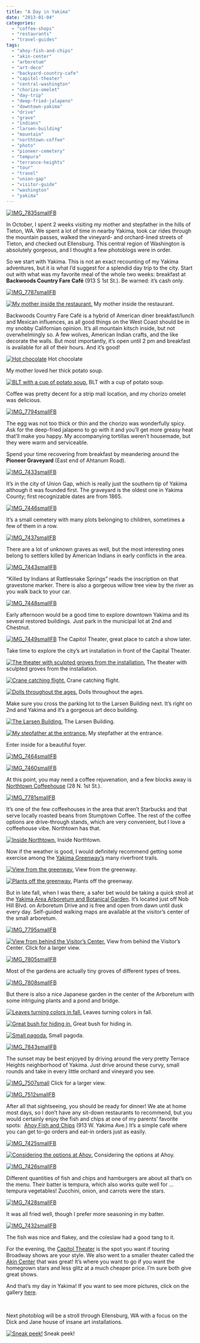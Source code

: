 ```yaml
---
title: "A Day in Yakima"
date: "2013-01-04"
categories:
  - "coffee-shops"
  - "restaurants"
  - "travel-guides"
tags:
  - "ahoy-fish-and-chips"
  - "akin-center"
  - "arboretum"
  - "art-deco"
  - "backyard-country-cafe"
  - "capitol-theater"
  - "central-washington"
  - "chorizo-omelet"
  - "day-trip"
  - "deep-fried-jalapeno"
  - "downtown-yakima"
  - "drive"
  - "grave"
  - "indians"
  - "larsen-building"
  - "mountain"
  - "northtown-coffee"
  - "photo"
  - "pioneer-cemetery"
  - "tempura"
  - "terrance-heights"
  - "tour"
  - "travel"
  - "union-gap"
  - "visitor-guide"
  - "washington"
  - "yakima"
---
```


[![IMG_7835smallFB](http://s3.amazonaws.com/thegourmez-wpmedia/2013/01/IMG_7835smallFB.jpg)](http://www.thegourmez.com/2013/01/photoblog-a-day-in-yakima/img_7835smallfb/)

In October, I spent 2 weeks visiting my mother and stepfather in the hills of Tieton, WA. We spent a lot of time in nearby Yakima, took car rides through the mountain passes, walked the vineyard- and orchard-lined streets of Tieton, and checked out Ellensburg. This central region of Washington is absolutely gorgeous, and I thought a few photoblogs were in order.

So we start with Yakima. This is not an exact recounting of my Yakima adventures, but it is what I’d suggest for a splendid day trip to the city. Start out with what was my favorite meal of the whole two weeks: breakfast at **Backwoods Country Fare Café** (913 S 1st St.). Be warned: it’s cash only.

[![IMG_7787smallFB](http://s3.amazonaws.com/thegourmez-wpmedia/2013/01/IMG_7787smallFB.jpg)](http://www.thegourmez.com/2013/01/photoblog-a-day-in-yakima/img_7787smallfb/)




<div class="caption">

[![My mother inside the restaurant.](http://s3.amazonaws.com/thegourmez-wpmedia/2013/01/IMG_7788smallFB.jpg)](http://www.thegourmez.com/2013/01/photoblog-a-day-in-yakima/img_7788smallfb/) My mother inside the restaurant.</div>


Backwoods Country Fare Café is a hybrid of American diner breakfast/lunch and Mexican influences, as all good things on the West Coast should be in my snobby Californian opinion. It’s all mountain kitsch inside, but not overwhelmingly so. A few wolves, American Indian crafts, and the like decorate the walls. But most importantly, it’s open until 2 pm and breakfast is available for all of their hours. And it’s good!




<div class="caption">

[![Hot chocolate](http://s3.amazonaws.com/thegourmez-wpmedia/2013/01/IMG_7791smallFB.jpg)](http://www.thegourmez.com/2013/01/photoblog-a-day-in-yakima/img_7791smallfb/) Hot chocolate</div>


My mother loved her thick potato soup.




<div class="caption">

[![BLT with a cup of potato soup.](http://s3.amazonaws.com/thegourmez-wpmedia/2013/01/IMG_7793smallFB.jpg)](http://www.thegourmez.com/2013/01/photoblog-a-day-in-yakima/img_7793smallfb/) BLT with a cup of potato soup.</div>


Coffee was pretty decent for a strip mall location, and my chorizo omelet was delicious.

[![IMG_7794smallFB](http://s3.amazonaws.com/thegourmez-wpmedia/2013/01/IMG_7794smallFB.jpg)](http://www.thegourmez.com/2013/01/photoblog-a-day-in-yakima/img_7794smallfb/)

The egg was not too thick or thin and the chorizo was wonderfully spicy. Ask for the deep-fried jalapeno to go with it and you’ll get more greasy heat that’ll make you happy. My accompanying tortillas weren’t housemade, but they were warm and serviceable.

Spend your time recovering from breakfast by meandering around the **Pioneer Graveyard** (East end of Ahtanum Road).

[![IMG_7433smallFB](http://s3.amazonaws.com/thegourmez-wpmedia/2013/01/IMG_7433smallFB.jpg)](http://www.thegourmez.com/2013/01/photoblog-a-day-in-yakima/img_7433smallfb/)

It’s in the city of Union Gap, which is really just the southern tip of Yakima although it was founded first. The graveyard is the oldest one in Yakima County; first recognizable dates are from 1865.

[![IMG_7446smallFB](http://s3.amazonaws.com/thegourmez-wpmedia/2013/01/IMG_7446smallFB.jpg)](http://www.thegourmez.com/2013/01/photoblog-a-day-in-yakima/img_7446smallfb/)

It’s a small cemetery with many plots belonging to children, sometimes a few of them in a row.

[![IMG_7437smallFB](http://s3.amazonaws.com/thegourmez-wpmedia/2013/01/IMG_7437smallFB.jpg)](http://www.thegourmez.com/2013/01/photoblog-a-day-in-yakima/img_7437smallfb/)

There are a lot of unknown graves as well, but the most interesting ones belong to settlers killed by American Indians in early conflicts in the area.

[![IMG_7443smallFB](http://s3.amazonaws.com/thegourmez-wpmedia/2013/01/IMG_7443smallFB.jpg)](http://www.thegourmez.com/2013/01/photoblog-a-day-in-yakima/img_7443smallfb/)

“Killed by Indians at Rattlesnake Springs” reads the inscription on that gravestone marker. There is also a gorgeous willow tree view by the river as you walk back to your car.

[![IMG_7448smallFB](http://s3.amazonaws.com/thegourmez-wpmedia/2013/01/IMG_7448smallFB.jpg)](http://www.thegourmez.com/2013/01/photoblog-a-day-in-yakima/img_7448smallfb/)

Early afternoon would be a good time to explore downtown Yakima and its several restored buildings. Just park in the municipal lot at 2nd and Chestnut.




<div class="caption">

[![IMG_7449smallFB](http://s3.amazonaws.com/thegourmez-wpmedia/2013/01/IMG_7449smallFB.jpg)](http://www.thegourmez.com/2013/01/photoblog-a-day-in-yakima/img_7449smallfb/) The Capitol Theater, great place to catch a show later.</div>


Take time to explore the city’s art installation in front of the Capital Theater.




<div class="caption">

[![The theater with sculpted groves from the installation.](http://s3.amazonaws.com/thegourmez-wpmedia/2013/01/IMG_7451smallFB.jpg)](http://www.thegourmez.com/2013/01/photoblog-a-day-in-yakima/img_7451smallfb/) The theater with sculpted groves from the installation.</div>





<div class="caption">

[![Crane catching flight.](http://s3.amazonaws.com/thegourmez-wpmedia/2013/01/IMG_7453smallFB.jpg)](http://www.thegourmez.com/2013/01/photoblog-a-day-in-yakima/img_7453smallfb/) Crane catching flight.</div>





<div class="caption">

[![Dolls throughout the ages.](http://s3.amazonaws.com/thegourmez-wpmedia/2013/01/IMG_7455smallFB.jpg)](http://www.thegourmez.com/2013/01/photoblog-a-day-in-yakima/img_7455smallfb/) Dolls throughout the ages.</div>


Make sure you cross the parking lot to the Larsen Building next. It’s right on 2nd and Yakima and it’s a gorgeous art deco building.




<div class="caption">

[![The Larsen Building.](http://s3.amazonaws.com/thegourmez-wpmedia/2013/01/IMG_7468smallFB.jpg)](http://www.thegourmez.com/2013/01/photoblog-a-day-in-yakima/img_7468smallfb/) The Larsen Building.</div>





<div class="caption">

[![My stepfather at the entrance.](http://s3.amazonaws.com/thegourmez-wpmedia/2013/01/IMG_7458smallFB.jpg)](http://www.thegourmez.com/2013/01/photoblog-a-day-in-yakima/img_7458smallfb/) My stepfather at the entrance.</div>


Enter inside for a beautiful foyer.

[![IMG_7464smallFB](http://s3.amazonaws.com/thegourmez-wpmedia/2013/01/IMG_7464smallFB.jpg)](http://www.thegourmez.com/2013/01/photoblog-a-day-in-yakima/img_7464smallfb/)

[![IMG_7460smallFB](http://s3.amazonaws.com/thegourmez-wpmedia/2013/01/IMG_7460smallFB.jpg)](http://www.thegourmez.com/2013/01/photoblog-a-day-in-yakima/img_7460smallfb/)

At this point, you may need a coffee rejuvenation, and a few blocks away is [Northtown Coffeehouse](http://northtowncoffee.com/) (28 N. 1st St.).

[![IMG_7781smallFB](http://s3.amazonaws.com/thegourmez-wpmedia/2013/01/IMG_7781smallFB.jpg)](http://www.thegourmez.com/2013/01/photoblog-a-day-in-yakima/img_7781smallfb/)

It’s one of the few coffeehouses in the area that aren’t Starbucks and that serve locally roasted beans from Stumptown Coffee. The rest of the coffee options are drive-through stands, which are very convenient, but I love a coffeehouse vibe. Northtown has that.




<div class="caption">

[![Inside Northtown.](http://s3.amazonaws.com/thegourmez-wpmedia/2013/01/IMG_7784smallFB.jpg)](http://www.thegourmez.com/2013/01/photoblog-a-day-in-yakima/img_7784smallfb/) Inside Northtown.</div>

Now if the weather is good, I would definitely recommend getting some exercise among the [Yakima Greenway’s](http://yakimagreenway.org/) many riverfront trails.




<div class="caption">

[![View from the greenway.](http://s3.amazonaws.com/thegourmez-wpmedia/2013/01/IMG_7830smallFB.jpg)](http://www.thegourmez.com/2013/01/photoblog-a-day-in-yakima/img_7830smallfb/) View from the greenway.</div>





<div class="caption">

[![Plants off the greenway.](http://s3.amazonaws.com/thegourmez-wpmedia/2013/01/IMG_7831smallFB.jpg)](http://www.thegourmez.com/2013/01/photoblog-a-day-in-yakima/img_7831smallfb/) Plants off the greenway.</div>


But in late fall, when I was there, a safer bet would be taking a quick stroll at the [Yakima Area Arboretum and Botanical Garden](http://www.ahtrees.org/). It’s located just off Nob Hill Blvd. on Arboretum Drive and is free and open from dawn until dusk every day. Self-guided walking maps are available at the visitor’s center of the small arboretum.

[![IMG_7795smallFB](http://s3.amazonaws.com/thegourmez-wpmedia/2013/01/IMG_7795smallFB.jpg)](http://www.thegourmez.com/2013/01/photoblog-a-day-in-yakima/img_7795smallfb/)




<div class="caption">

[![View from behind the Visitor’s Center.](http://s3.amazonaws.com/thegourmez-wpmedia/2013/01/IMG_7804small-1024x191.jpg)](http://www.thegourmez.com/2013/01/photoblog-a-day-in-yakima/img_7804small/) View from behind the Visitor’s Center. Click for a larger view.</div>


[![IMG_7805smallFB](http://s3.amazonaws.com/thegourmez-wpmedia/2013/01/IMG_7805smallFB.jpg)](http://www.thegourmez.com/2013/01/photoblog-a-day-in-yakima/img_7805smallfb/)

Most of the gardens are actually tiny groves of different types of trees.

[![IMG_7808smallFB](http://s3.amazonaws.com/thegourmez-wpmedia/2013/01/IMG_7808smallFB.jpg)](http://www.thegourmez.com/2013/01/photoblog-a-day-in-yakima/img_7808smallfb/)

But there is also a nice Japanese garden in the center of the Arboretum with some intriguing plants and a pond and bridge.




<div class="caption">

[![Leaves turning colors in fall.](http://s3.amazonaws.com/thegourmez-wpmedia/2013/01/IMG_7812smallFB.jpg)](http://www.thegourmez.com/2013/01/photoblog-a-day-in-yakima/img_7812smallfb/) Leaves turning colors in fall.</div>





<div class="caption">

[![ Great bush for hiding in.](http://s3.amazonaws.com/thegourmez-wpmedia/2013/01/IMG_7813smallFB.jpg)](http://www.thegourmez.com/2013/01/photoblog-a-day-in-yakima/img_7813smallfb/) Great bush for hiding in.</div>





<div class="caption">

[![Small pagoda.](http://s3.amazonaws.com/thegourmez-wpmedia/2013/01/IMG_7815smallFB.jpg)](http://www.thegourmez.com/2013/01/photoblog-a-day-in-yakima/img_7815smallfb/) Small pagoda.</div>


[![IMG_7843smallFB](http://s3.amazonaws.com/thegourmez-wpmedia/2013/01/IMG_7843smallFB.jpg)](http://www.thegourmez.com/2013/01/photoblog-a-day-in-yakima/img_7843smallfb/)

The sunset may be best enjoyed by driving around the very pretty Terrace Heights neighborhood of Yakima. Just drive around these curvy, small rounds and take in every little orchard and vineyard you see.




<div class="caption">

[![IMG_7507small](http://s3.amazonaws.com/thegourmez-wpmedia/2013/01/IMG_7507small-1024x421.jpg)](http://www.thegourmez.com/2013/01/photoblog-a-day-in-yakima/img_7507small/) Click for a larger view.</div>


[![IMG_7512smallFB](http://s3.amazonaws.com/thegourmez-wpmedia/2013/01/IMG_7512smallFB.jpg)](http://www.thegourmez.com/2013/01/photoblog-a-day-in-yakima/img_7512smallfb/)

After all that sightseeing, you should be ready for dinner! We ate at home most days, so I don’t have any sit-down restaurants to recommend, but you would certainly enjoy the fish and chips at one of my parents’ favorite spots:  [Ahoy Fish and Chips](http://ahoyfishandchips.com/) (913 W. Yakima Ave.) It’s a simple café where you can get to-go orders and eat-in orders just as easily.

[![IMG_7425smallFB](http://s3.amazonaws.com/thegourmez-wpmedia/2013/01/IMG_7425smallFB.jpg)](http://www.thegourmez.com/2013/01/photoblog-a-day-in-yakima/img_7425smallfb/)




<div class="caption">

[![ Considering the options at Ahoy.](http://s3.amazonaws.com/thegourmez-wpmedia/2013/01/IMG_7427smallFB.jpg)](http://www.thegourmez.com/2013/01/photoblog-a-day-in-yakima/img_7427smallfb/) Considering the options at Ahoy.</div>


[![IMG_7426smallFB](http://s3.amazonaws.com/thegourmez-wpmedia/2013/01/IMG_7426smallFB.jpg)](http://www.thegourmez.com/2013/01/photoblog-a-day-in-yakima/img_7426smallfb/)

Different quantities of fish and chips and hamburgers are about all that’s on the menu. Their batter is tempura, which also works quite well for … tempura vegetables! Zucchini, onion, and carrots were the stars.

[![IMG_7428smallFB](http://s3.amazonaws.com/thegourmez-wpmedia/2013/01/IMG_7428smallFB.jpg)](http://www.thegourmez.com/2013/01/photoblog-a-day-in-yakima/img_7428smallfb/)

It was all fried well, though I prefer more seasoning in my batter.

[![IMG_7432smallFB](http://s3.amazonaws.com/thegourmez-wpmedia/2013/01/IMG_7432smallFB.jpg)](http://www.thegourmez.com/2013/01/photoblog-a-day-in-yakima/img_7432smallfb/)

The fish was nice and flakey, and the coleslaw had a good tang to it.

For the evening, the [Capitol Theater](http://www.capitoltheatre.org/sts.cfm) is the spot you want if touring Broadway shows are your style. We also went to a smaller theater called the [Akin Center](http://www.akintheatre.com/) that was great! It’s where you want to go if you want the homegrown stars and less glitz at a much cheaper price. I’m sure both give great shows.

And that’s my day in Yakima! If you want to see more pictures, click on the gallery [here](https://www.facebook.com/media/set/?set=a.10151116637869607.443178.567409606&type=1&l=ec5a32ccf9 "Yakima Gallery").

 

Next photoblog will be a stroll through Ellensburg, WA with a focus on the Dick and Jane house of insane art installations.




<div class="caption">

[![Sneak peek!](http://s3.amazonaws.com/thegourmez-wpmedia/2013/01/IMG_7574smallFB.jpg)](http://www.thegourmez.com/2013/01/photoblog-a-day-in-yakima/img_7574smallfb/) Sneak peek!</div>

